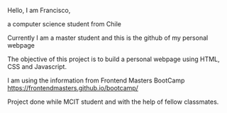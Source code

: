 Hello, I am Francisco,

a computer science student from Chile

Currently I am a master student and this is the github of my personal webpage

The objective of this project is to build a personal webpage using HTML, CSS and Javascript.

I am using the information from Frontend Masters BootCamp https://frontendmasters.github.io/bootcamp/

Project done while MCIT student and with the help of fellow classmates.

